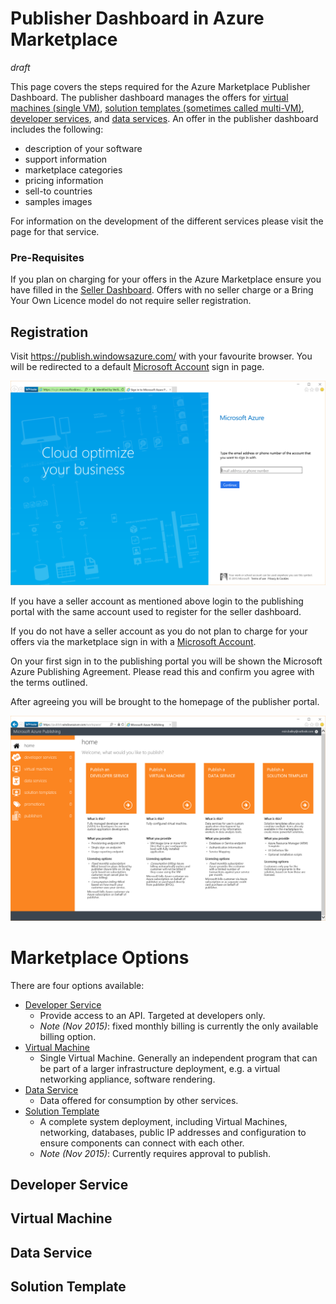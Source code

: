 # Publisher Dashboard in Azure Marketplace

*draft*

This page covers the steps required for the Azure Marketplace Publisher Dashboard. The publisher dashboard manages the offers for [virtual machines (single VM)](Single-vm.md), [solution templates (sometimes called multi-VM)](Multi-vm.md), [developer services](Developers-services.md), and [data services](Data-services.md). An offer in the publisher dashboard includes the following:

- description of your software
- support information
- marketplace categories
- pricing information
- sell-to countries
- samples images 

For information on the development of the different services please visit the page for that service.

### Pre-Requisites

If you plan on charging for your offers in the Azure Marketplace ensure you have filled in the [Seller Dashboard](Seller-Dashboard.md). 
Offers with no seller charge or a Bring Your Own Licence model do not require seller registration. 

## Registration

Visit https://publish.windowsazure.com/ with your favourite browser. You will be redirected to a default [Microsoft Account](http://windows.microsoft.com/en-GB/windows-live/sign-in-what-is-microsoft-account) sign in page.

![Microsoft Account Default Sign-in Page](images/standard-sign-in-page.png)

If you have a seller account as mentioned above login to the publishing portal with the same account used to register for the seller dashboard.

If you do not have a seller account as you do not plan to charge for your offers via the marketplace sign in with a [Microsoft Account](http://windows.microsoft.com/en-GB/windows-live/sign-in-what-is-microsoft-account).

On your first sign in to the publishing portal you will be shown the Microsoft Azure Publishing Agreement. Please read this and confirm you agree with the terms outlined.

After agreeing you will be brought to the homepage of the publisher portal.

![Azure Marketplace Publisher Portal Homepage](images/azure-publisher-portal-homepage.png)

# Marketplace Options

There are four options available:

- [Developer Service](Developers-services.md)
    - Provide access to an API. Targeted at developers only.
    - *Note (Nov 2015)*: fixed monthly billing is currently the only available billing option.
- [Virtual Machine](Single-vm.md)
    - Single Virtual Machine. Generally an independent program that can be part of a larger infrastructure deployment, e.g. a virtual networking appliance, software rendering. 
- [Data Service](Data-services.md)
    - Data offered for consumption by other services. 
- [Solution Template](Multi-vm.md)
    - A complete system deployment, including Virtual Machines, networking, databases, public IP addresses and configuration to ensure components can connect with each other. 
    - *Note (Nov 2015)*: Currently requires approval to publish.

## Developer Service

## Virtual Machine

## Data Service

## Solution Template
